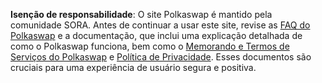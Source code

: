 **Isenção de responsabilidade**: O site Polkaswap é mantido pela comunidade SORA. Antes de continuar a usar este site, revise as [FAQ do Polkaswap](./polkaswap-faq) e a documentação, que inclui uma explicação detalhada de como o Polkaswap funciona, bem como o [Memorando e Termos de Serviços do Polkaswap]( ./terms ) e [Política de Privacidade](./privacy). Esses documentos são cruciais para uma experiência de usuário segura e positiva.